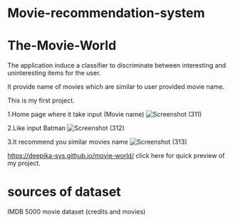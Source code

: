 # Movie-recommendation-system
# The-Movie-World
The application induce a classifier to discriminate between interesting and uninteresting items for the user.

It provide name of movies which are similar to user provided movie name.

This is my first project.

1.Home page where it take input (Movie name)
![Screenshot (311)](https://user-images.githubusercontent.com/80270221/170835624-5881ffcb-5b36-43c5-b7b4-c7999be81da5.png)

2.Like input Batman
![Screenshot (312)](https://user-images.githubusercontent.com/80270221/170835627-07da166e-60b2-4ad7-b014-08c2f9e8fa33.png)

3.It recommend you similar movies name
![Screenshot (313)](https://user-images.githubusercontent.com/80270221/170835629-464685c3-42f2-42da-b11d-7525463b8559.png)

https://deepika-sys.github.io/movie-world/ click here for quick preview of my project.

# sources of dataset 
IMDB 5000 movie dataset
(credits and movies)

